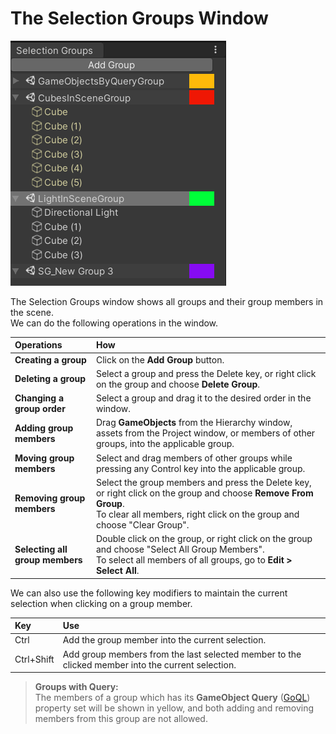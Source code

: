 # The Selection Groups Window

![](images/SelectionGroupsWindow.png)

The Selection Groups window shows all groups and their group members in the scene.    
We can do the following operations in the window.

|**Operations**          |**How** |
|:---                    |:---|
| **Creating a group**   | Click on the **Add Group** button. |
| **Deleting a group**   | Select a group and press the Delete key, or right click on the group and choose **Delete Group**. |
| **Changing a group order**   | Select a group and drag it to the desired order in the window. |
| **Adding group members**    | Drag **GameObjects** from the Hierarchy window, assets from the Project window, or members of other groups, into the applicable group.|
| **Moving group members**    | Select and drag members of other groups while pressing any Control key into the applicable group.|
| **Removing group members**  | Select the group members and press the Delete key, or right click on the group and choose **Remove From Group**. <br/> To clear all members, right click on the group and choose "Clear Group".|
| **Selecting all group members**  | Double click on the group, or right click on the group and choose "Select All Group Members". <br/> To select all members of all groups, go to **Edit > Select All**.|

We can also use the following key modifiers to maintain the current selection
when clicking on a group member.

|**Key**  |**Use** |
|:---                    |:---|
| Ctrl | Add the group member into the current selection. |
| Ctrl+Shift | Add group members from the last selected member to the clicked member into the current selection.|


> **Groups with Query:**  
> The members of a group which has its **GameObject Query** 
> ([GoQL](https://github.com/Unity-Technologies/com.unity.selection-groups/blob/doc_window/Documentation~/goql.md)) 
> property set will be shown in yellow, 
> and both adding and removing members from this group are not allowed.  
